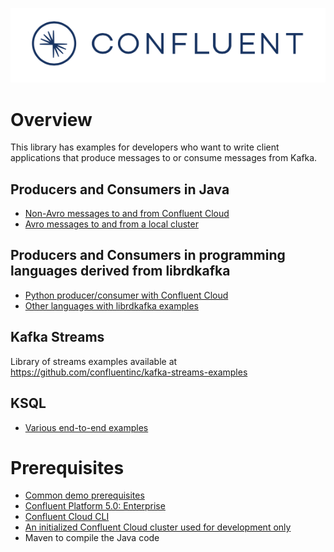 ![image](../images/confluent-logo-300-2.png)

# Overview

This library has examples for developers who want to write client applications that produce messages to or consume messages from Kafka.

## Producers and Consumers in Java

* [Non-Avro messages to and from Confluent Cloud](cloud/README.md)
* [Avro messages to and from a local cluster](avro/README.md)

## Producers and Consumers in programming languages derived from librdkafka

* [Python producer/consumer with Confluent Cloud](cloud/python/)
* [Other languages with librdkafka examples](https://github.com/edenhill/librdkafka/tree/master/examples)

## Kafka Streams

Library of streams examples available at https://github.com/confluentinc/kafka-streams-examples

## KSQL

* [Various end-to-end examples](https://github.com/confluentinc/examples)

# Prerequisites

* [Common demo prerequisites](https://github.com/confluentinc/examples#prerequisites)
* [Confluent Platform 5.0: Enterprise](https://www.confluent.io/download/)
* [Confluent Cloud CLI](https://docs.confluent.io/current/cloud-quickstart.html#step-2-install-ccloud-cli)
* [An initialized Confluent Cloud cluster used for development only](https://confluent.cloud)
* Maven to compile the Java code
